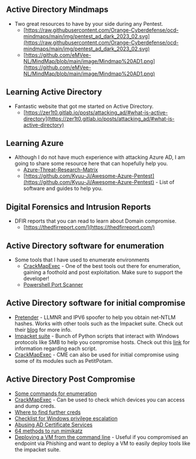 ## Active Directory Mindmaps
* Two great resources to have by your side during any Pentest.
    * [https://raw.githubusercontent.com/Orange-Cyberdefense/ocd-mindmaps/main/img/pentest_ad_dark_2023_02.svg](https://raw.githubusercontent.com/Orange-Cyberdefense/ocd-mindmaps/main/img/pentest_ad_dark_2023_02.svg)
    * [https://github.com/eMVee-NL/MindMap/blob/main/image/Mindmap%20AD1.png](https://github.com/eMVee-NL/MindMap/blob/main/image/Mindmap%20AD1.png)

## Learning Active Directory
* Fantastic website that got me started on Active Directory.
    * [https://zer1t0.gitlab.io/posts/attacking_ad/#what-is-active-directory](https://zer1t0.gitlab.io/posts/attacking_ad/#what-is-active-directory)

## Learning Azure
* Although I do not have much experience with attacking Azure AD, I am going to share some resource here that can hopefully help you.
   * [Azure-Threat-Research-Matrix](https://microsoft.github.io/Azure-Threat-Research-Matrix/)
   * [https://github.com/Kyuu-Ji/Awesome-Azure-Pentest](https://github.com/Kyuu-Ji/Awesome-Azure-Pentest) - List of software and guides to help you.

## Digital Forensics and Intrusion Reports
* DFIR reports that you can read to learn about Domain compromise.
    * [https://thedfirreport.com/](https://thedfirreport.com/)

## Active Directory software for enumeration
* Some tools that I have used to enumerate environments
    * [CrackMapExec](https://github.com/mpgn/CrackMapExec) - One of the best tools out there for enumeration, gaining a foothold and post exploitation. Make sure to support the developer!
    * [Powershell Port Scanner](https://github.com/nccgroup/PS2)

## Active Directory software for initial compromise
* [Pretender](https://github.com/RedTeamPentesting/pretender) - LLMNR and IPV6 spoofer to help you obtain net-NTLM hashes. Works with other tools such as the Impacket suite. Check out their [blog](https://blog.redteam-pentesting.de/2022/introducing-pretender/#why-pretender-advantages-and-usage-scenarios) for more info.
* [Impacket suite](https://github.com/fortra/impacket) - Bunch of Python scripts that interact with Windows protocols like SMB to help you compromise hosts. Check out this [link](https://www.secureauth.com/labs/open-source-tools/impacket/) for information regarding each script.
* [CrackMapExec](https://github.com/mpgn/CrackMapExec) - CME can also be used for initial compromise using some of its modules such as PetitPotam.

## Active Directory Post Compromise
* [Some commands for enumeration](https://www.daronwolff.com/windows-enumeration-post-explotation/)
* [CrackMapExec](https://github.com/mpgn/CrackMapExec) - Can be used to check which devices you can access and dump creds.
* [Where to find further creds](https://www.alteredsecurity.com/post/fantastic-windows-logon-types-and-where-to-find-credentials-in-them)
* [Checklist for Windows privilege escalation](https://book.hacktricks.xyz/windows-hardening/checklist-windows-privilege-escalation)
* [Abusing AD Certificate Services](https://github.com/grimlockx/ADCSKiller)
* [64 methods to run mimikatz](https://redteamrecipe.com/64-Methods-For-Execute-Mimikatz/)
* [Deploying a VM from the command line](https://hackmag.com/security/windows-mitm/) - Useful if you compromised an endpoint via Phishing and want to deploy a VM to easily deploy tools like the impacket suite.
